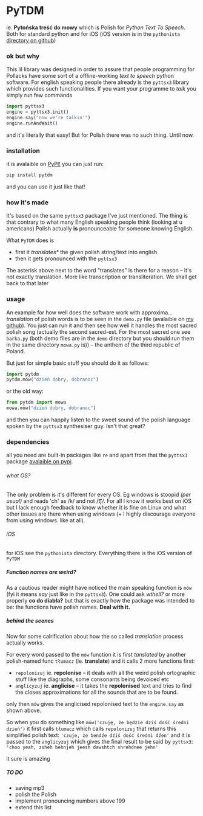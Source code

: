 # PyTDM
ie. __Pytońska treść do mowy__ which is Polish for _Python Text To Speech_. Both for standard python and for iOS (iOS version is in the `pythonista` [directory on github](https://github.com/TichyProgs/PyTDM/blob/master/pythonista/pythonista_README.md))

### ok but why 
This lil library was designed in order to assure that people programming for Pollacks have some sort of a offline-working _text to speech_ python software.
For english speaking people there already is the `pyttsx3` library which provides such functionalities.
If you want your programme to _talk_ you simply run few commands

```python
import pyttsx3
engine = pyttsx3.init()
engine.say("now we're talkin'")
engine.runAndWait()
```
and it's literally that easy! But for Polish there was no such thing. Until now.

### installation
it is avalaible on [PyPI!](https://pypi.org/project/pytdm/)
you can just run:

```python
pip install pytdm
```
and you can use it just like that!

### how it's made
It's based on the same `pyttsx3` package I've just mentioned. The thing is that contrary to what many English speaking people think (looking at u americans) Polish actually __is__ pronounceable for someone knowing English. 

What `PyTDM` does is 

* first it _translates*_ the given polish string/text into english
* then it gets pronounced with the `pyttsx3` 

The asterisk above next to the word "translates" is there for a reason – it's not exactly translation. More like transcription or transliteration.
We shall get back to that later

### usage
An example for how well does the software work with approxima... _translation_ of polish words is to be seen in the `demo.py` file (avalaible on [my github](https://github.com/test0wanie/PyTDM)). You just can run it and then see how well it handles the most sacred polish song (actually the second sacred-est. For the most sacred one see `barka.py` (both demo files are in the `demo` directory but you should run them in the same directory `mowa.py` is)) – the anthem of the third republic of Poland. 

But just for simple basic stuff you should do it as follows:

```python
import pytdm
pytdm.mów("dzień dobry, dobranoc")
```
or the old way:
```python
from pytdm import mowa
mowa.mów("dzień dobry, dobranoc")
```
and then you can happily listen to the sweet sound of the polish language spoken by the `pyttsx3` synthesiser guy. Isn't that great?

### dependencies

all you need are built-in packages like `re` and apart from that the `pyttsx3` package [avalaible on pypi](https://pypi.org/project/pyttsx3/).

###### what OS? 
The only problem is it's different for every OS. Eg windows is stoopid _(per usual)_ and reads 'ch' as /k/ and not /t͡ʃ/. For all I know it works best on iOS but I lack enough feedback to know whether it is fine on Linux and what other issues are there when using windows (+ I highly discourage everyone from using windows. like at all).
###### iOS
for iOS see the `pythonista` directory. Everything there is the iOS version of `PyTDM`

##### Function names are weird?
As a cautious reader might have noticed the main speaking function is `mów` (fyi it means _say_ just like in the `pyttsx3`). One could ask _wthell?_ or more properly __co do diabła?__ but that is exactly how the package was intended to be: the functions have polish names. __Deal with it.__

##### behind the scenes
Now for some calrification about how the so called _translation_ process actually works. 

For every word passed to the `mów` function it is first _tanslated_ by another polish-named func `tłumacz` (ie. __translate__) and it calls 2 more functions first:

* `repolonizuj` ie. __repolonise__ – it deals with all the weird polish ortographic stuff like the diagraphs, some consonants being devoiced etc
* `anglicyzuj` ie. __anglicise__ – it takes the __repolonised__ text and tries to find the closes approximations for all the sounds that are to be found.

only then `mów` gives the anglicised repolonised text to the `engine.say` as shown above.

So when you do something like `mów('czuję, że będzie dziś dość średni dzień')` it first calls `tłumacz` which calls `repolonizuj`
that returns this simplified polish text:
`'czuje, że bendźe dźiś dość średni dźen'`
and it is passed to the `anglicyzuj` which gives the final result to be said by `pyttsx3`:
`'choo yeah, zsheh behnjeh jeesh dawshtch shrehdnee jehn'`

it sure is amazing



##### TO DO
* saving mp3
* polish the Polish
* implement pronouncing numbers above 199
* extend this list
